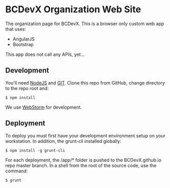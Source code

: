 # BCDevX Organization Web Site #
The organization page for BCDevX.  This is a browser only custom web app that uses:

-  AngularJS 
-  Bootstrap

This app does not call any APIs, yet...

## Development ##

You'll need [NodeJS](http://nodejs.org/) and [GIT](http://git-scm.com/downloads). Clone this repo from GitHub, change directory to the repo root and:

`$ npm install `

We use [WebStorm](https://www.jetbrains.com/webstorm/download/) for development.  

## Deployment ##

To deploy you must first have your development environment setup on your workstation.  In addition, the grunt-cli installed globally:

`$ npm install -g grunt-cli`

For each deployment, the /app/* folder is pushed to the BCDevX.github.io repo master branch.  In a shell from the root of the source code, use the command:

`$ grunt`
   
